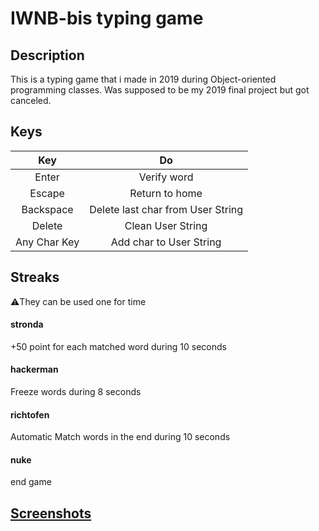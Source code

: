 # IWNB-bis typing game
## Description
  This is a typing game that i made in 2019 during Object-oriented programming classes. Was supposed to be my 2019 final project but got canceled.
## Keys
| Key | Do  |
| :---:   | :---: | 
| Enter | Verify word |
| Escape | Return to home|
| Backspace | Delete last char from User String |
| Delete | Clean User String |
| Any Char Key | Add char to User String |

## Streaks  
 ⚠️They can be used one for time
#### stronda
  +50 point for each matched word during 10 seconds
#### hackerman
  Freeze words during 8 seconds
#### richtofen
  Automatic Match words in the end during 10 seconds
#### nuke
  end game
## [Screenshots][screenshot-dir]
[screenshot-dir]:https://github.com/Chipskein/IWNB_bis/tree/master/img/screenshots/
